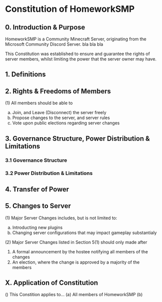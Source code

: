 # Constitution of HomeworkSMP

## 0. Introduction & Purpose

HomeworkSMP is a Community Minecraft Server, originating from the Microsoft Community Discord Server.
bla bla bla

This Constitution was established to ensure and guarantee the rights of server members, whilst limiting the power that the server owner may have.

## 1. Definitions

## 2. Rights & Freedoms of Members

(1) All members should be able to <br>
    <ol type="a">
    <li>Join, and Leave (Disconnect) the server freely</li>
    <li>Propose changes to the server, and server rules</li>
    <li>Vote upon public elections regarding server changes </li>
    </ol>

## 3. Governance Structure, Power Distribution & Limitations

### 3.1 Governance Structure

### 3.2 Power Distribution & Limitations

## 4. Transfer of Power

## 5. Changes to Server

(1) Major Server Changes includes, but is not limited to:
    <ol type="a">
    <li>    Introducting new plugins</li>
    <li>Changing server configurations that may impact gameplay substantialy</li>
    </ol>
    
(2) Major Server Changes listed in Section 5(1) should only made after
    <ol type="1">
    <li>A formal announcement by the hostee notifying all members of the changes</li>
    <li>An election, where the change is approved by a majority of the members</li>
    </ol>

## X. Application of Constitution

() This Constition applies to...
    (a) All members of HomeworkSMP
    (b)
